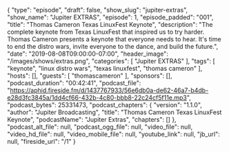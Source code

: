 {
  "type": "episode",
  "draft": false,
  "show_slug": "jupiter-extras",
  "show_name": "Jupiter EXTRAS",
  "episode": 1,
  "episode_padded": "001",
  "title": "Thomas Cameron Texas LinuxFest Keynote",
  "description": "The complete keynote from Texas LinuxFest that inspired us to try harder. Thomas Cameron presents a keynote that everyone needs to hear. It's time to end the distro wars, invite everyone to the dance, and build the future.",
  "date": "2019-08-08T09:00:00-07:00",
  "header_image": "/images/shows/extras.png",
  "categories": [
    "Jupiter EXTRAS"
  ],
  "tags": [
    "keynote",
    "linux distro wars",
    "texas linuxfest",
    "thomas cameron"
  ],
  "hosts": [],
  "guests": [
    "thomascameron"
  ],
  "sponsors": [],
  "podcast_duration": "00:42:41",
  "podcast_file": "https://aphid.fireside.fm/d/1437767933/56e6db0a-de62-46a7-b4db-e28d3fc3845a/1dd4cf66-432b-4c80-bbb8-22c24cf5f11e.mp3",
  "podcast_bytes": 25331473,
  "podcast_chapters": {
    "version": "1.1.0",
    "author": "Jupiter Broadcasting",
    "title": "Thomas Cameron Texas LinuxFest Keynote",
    "podcastName": "Jupiter Extras",
    "chapters": []
  },
  "podcast_alt_file": null,
  "podcast_ogg_file": null,
  "video_file": null,
  "video_hd_file": null,
  "video_mobile_file": null,
  "youtube_link": null,
  "jb_url": null,
  "fireside_url": "/1"
}

